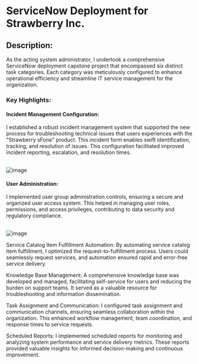 <h1>ServiceNow Deployment for Strawberry Inc.</h1>

<h2>Description:</h2>

As the acting system administrator, I undertook a comprehensive ServiceNow deployment capstone project that encompassed six distinct task categories. Each category was meticulously configured to enhance operational efficiency and streamline IT service management for the organization.

<h3>Key Highlights:</h3>

<h4>Incident Management Configuration:</h4> I established a robust incident management system that supported the new process for troubleshooting technical issues that users experiences with the "Strawberry sFone" product. This incident form enables swift identification, tracking, and resolution of issues. This configuration facilitated improved incident reporting, escalation, and resolution times.

<br>![image](https://github.com/ktwindisch/SNOW-Deployment/assets/56203054/e1866da3-8f5f-4dfd-b0f4-a6cd0f2ffbfe)</br>


<h4>User Administration:</h4> I implemented user group administration controls, ensuring a secure and organized user access system. This helped in managing user roles, permissions, and access privileges, contributing to data security and regulatory compliance.

<br>![image](https://github.com/ktwindisch/SNOW-Deployment/assets/56203054/d45ec604-a634-4f78-a398-9d607a34d49d)</br>


Service Catalog Item Fulfillment Automation: By automating service catalog item fulfillment, I optimized the request-to-fulfillment process. Users could seamlessly request services, and automation ensured rapid and error-free service delivery.

Knowledge Base Management: A comprehensive knowledge base was developed and managed, facilitating self-service for users and reducing the burden on support teams. It served as a valuable resource for troubleshooting and information dissemination.

Task Assignment and Communication: I configured task assignment and communication channels, ensuring seamless collaboration within the organization. This enhanced workflow management, team coordination, and response times to service requests.

Scheduled Reports: I implemented scheduled reports for monitoring and analyzing system performance and service delivery metrics. These reports provided valuable insights for informed decision-making and continuous improvement.

